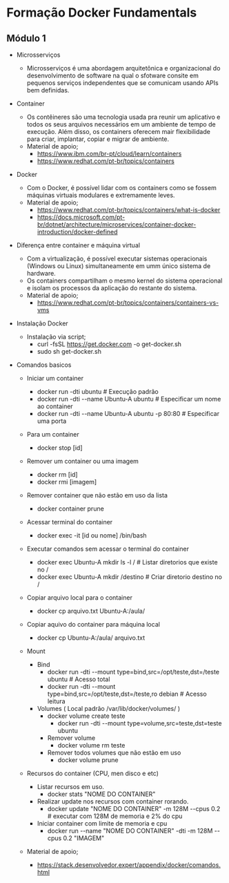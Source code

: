 # Formação Docker Fundamentals

## Módulo 1

- Microsserviços 
    - Microsserviços é uma abordagem arquitetônica e organizacional do desenvolvimento de software na qual o sfotware consite em pequenos serviços independentes que se comunicam usando APIs bem definidas.

- Container
    - Os contêineres são uma tecnologia usada pra reunir um aplicativo e todos os seus arquivos necessários em um ambiente de tempo de execução. Além disso, os containers oferecem mair flexibilidade para criar, implantar, copiar e migrar de ambiente.
    - Material de apoio;
        - https://www.ibm.com/br-pt/cloud/learn/containers
        - https://www.redhat.com/pt-br/topics/containers

- Docker
    - Com o Docker, é possível lidar com os containers como se fossem máquinas virtuais modulares e extremamente leves.
    - Material de apoio;
        - https://www.redhat.com/pt-br/topics/containers/what-is-docker
        - https://docs.microsoft.com/pt-br/dotnet/architecture/microservices/container-docker-introduction/docker-defined

- Diferença entre container e máquina virtual
    - Com a virtualização, é possível executar sistemas operacionais (Windows ou Linux) simultaneamente em umm único sistema de hardware.
    - Os containers compartilham o mesmo kernel do sistema operacional e isolam os processos da aplicação do restante do sistema.
    - Material de apoio;
        - https://www.redhat.com/pt-br/topics/containers/containers-vs-vms

- Instalação Docker
    - Instalação via script;
        - curl -fsSL https://get.docker.com -o get-docker.sh
        - sudo sh get-docker.sh

- Comandos basicos
    - Iniciar um container
        - docker run -dti  ubuntu  # Execução padrão
        - docker run -dti --name Ubuntu-A ubuntu # Especificar um nome ao container
        - docker run  -dti --name Ubuntu-A ubuntu -p 80:80 # Especificar uma porta 
    - Para um container
        - docker stop [id]
    - Remover um container ou uma imagem
        - docker rm [id]
        - docker rmi [imagem]
    - Remover container que não estão em uso da lista
        - docker container prune
    - Acessar terminal do container
        - docker exec -it [id ou nome]  /bin/bash
    - Executar comandos sem acessar o terminal do container
        - docker exec Ubuntu-A mkdir ls -l / # Listar diretorios que existe no /
        - docker exec Ubuntu-A mkdir /destino # Criar diretorio destino no /
    - Copiar arquivo local para o container
        - docker cp arquivo.txt Ubuntu-A:/aula/
    - Copiar aquivo do container para máquina local
        - docker cp Ubuntu-A:/aula/ arquivo.txt 
    - Mount
        - Bind
            - docker run -dti --mount type=bind,src=/opt/teste,dst=/teste ubuntu # Acesso total
            - docker run -dti --mount type=bind,src=/opt/teste,dst=/teste,ro debian # Acesso leitura
        - Volumes ( Local padrão /var/lib/docker/volumes/ )
            - docker volume create teste
                - docker run -dti --mount type=volume,src=teste,dst=teste ubuntu
            - Remover volume
                - docker volume rm teste
            - Remover todos volumes que não estão em uso
                - docker volume prune
    - Recursos do container (CPU, men disco e etc)
        - Listar recursos em uso. 
            - docker stats "NOME DO CONTAINER"
        - Realizar update nos recursos com container rorando.
            - docker update "NOME DO CONTAINER" -m 128M --cpus 0.2 # executar com 128M de memoria e 2% do cpu
        - Iniciar container com limite de memoria e cpu
            - docker run --name "NOME DO CONTAINER" -dti -m 128M --cpus 0.2 "IMAGEM"
            


    - Material de apoio;
        - https://stack.desenvolvedor.expert/appendix/docker/comandos.html


